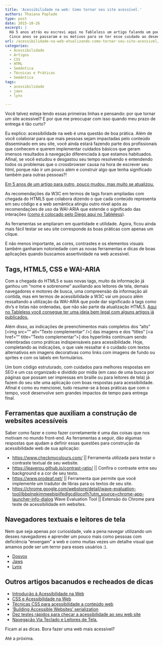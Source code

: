 ```yaml
---
title: 'Acessibilidade na web: Como tornar seu site acessível.'
authors: Thaiana Poplade
type: post
date: 2015-10-26
excerpt: |
  Há 5 anos atrás eu escrevi aqui no Tableless um artigo falando um pouco sobre acessibilidade na web.
  Cinco anos se passaram e os motivos para se ter esse cuidado ao desenvolver sua aplicação não mudaram, mas novas ferramentas surgiram para que você atenda cada vez mais às demandas dessa parcela da nossa sociedade que tem tanto direito de usufruir de seu website quanto as pessoas sem deficiência alguma.
url: /acessibilidade-na-web-atualizando-como-tornar-seu-site-acessivel/
categories:
  - Acessibilidade
  - Artigos
  - CSS
  - HTML
  - Semântica
  - Técnicas e Práticas
  - Semântica
tags:
  - acessibilidade
  - jaws
  - lynx

---
```

Você talvez esteja lendo essas primeiras linhas e pensando: por que tornar um site acessível? E por que me preocupar com isso quando meu prazo de entrega é tão curto?

Eu explico: acessibilidade na web é uma questão de boa prática. Além de você colaborar para que mais pessoas sejam impactadas pelo conteúdo disseminado em seu site, você ainda estará fazendo parte dos profissionais que conhecem e querem implementar cuidados básicos que geram imensos resultados à navegação diferenciada à que estamos habituados. Afinal, se você estudou e desgastou seu tempo resolvendo e entendendo todos os problemas que o crossbrowser causa na hora de escrever seu html, porque não ir um pouco além e construir algo que tenha significado também para outras pessoas?!

<a href="https://tableless.com.br/como-tornar-seu-website-acessivel/" target="_blank">Em 5 anos de um artigo para outro, pouco mudou, mas muito se atualizou.</a>

As recomendações da W3C em termos de tags foram ampliadas com chegada do HTML5 que colabora dizendo o que cada conteúdo representa em seu código e a web semântica atingiu outro nível após as recomendações de uso da WAI-ARIA que estende o significado das interações (<a href="https://tableless.com.br/wai-aria-estendendo-o-significado-das-interacoes/" target="_blank">como é colocado pelo Diego aqui no Tableless</a>).

As ferramentas se ampliaram em quantidade e utilidade. Agora, ficou ainda mais fácil testar se seu site corresponde às boas práticas com apenas um clique.

E não menos importante, as cores, contrastes e os elementos visuais também ganharam notoriedade com as novas ferramentas e dicas de boas aplicações quando buscamos assertividade na web acessível.

## Tags, HTML5, CSS e WAI-ARIA

Com a chegada do HTML5 e suas novas tags, muito da informação já ganhou um “nome e sobrenome” auxiliando aos leitores de tela, demais navegadores e motores de busca, uma compreensão da informação ali contida, mas em termos de acessibilidade a W3C vai um pouco além ressaltando a utilização da WAI-ARIA que pode dar significado à tags como div’s e listas não ordenadas, que não são parte da atualização HTML5. <a href="https://tableless.com.br/?s=wai-aria" target="_blank">Aqui no Tableless você consegue ter uma ideia bem legal com alguns artigos já publicados.</a>

Além disso, as indicações de preenchimentos mais completos dos “alts” [<img src=”” alt=”Texto complementar” />] das imagens e dos “titles” [<a href=”” title=”Texto complementar”></a>] dos hyperlinks continuam sendo relembradas como práticas indispensáveis para acessibilidade. Hoje, completando as indicações, o que vale ressaltar é o cuidado com textos alternativos em imagens decorativas como links com imagens de fundo ou sprites e com os labels em formulários.

Um bom código estruturado, com cuidados para melhores respostas em SEO e um css organizado e dividido por mídia (em caso de uma busca por páginas que possam ser impressas em braille ou para leitores de tela) já fazem do seu site uma aplicação com boas respostas para acessibilidade. Afinal é como eu mencionei, tudo resume-se à boas práticas que com o tempo, você desenvolve sem grandes impactos de tempo para entrega final.

## Ferramentas que auxiliam a construção de websites acessíveis

Saber como fazer e como fazer corretamente é uma das coisas que nos motivam no mundo front-end. As ferramentas a seguir, dão algumas respostas que ajudam a definir essas questões para construção da acessibilidade web de sua aplicação:

  * <a href="https://www.checkmycolours.com/" target="_blank">https://www.checkmycolours.com/</a> || Ferramenta utilizada para testar o contraste textual de seu website.
  * <a href="https://leaverou.github.io/contrast-ratio/" target="_blank">https://leaverou.github.io/contrast-ratio/</a> || Confira o contraste entre seu background e a cor de seu texto.
  * <a href="https://www.prodeaf.net/" target="_blank">https://www.prodeaf.net/</a> || Ferramenta que permite que você implemente um tradutor de libras para os textos de seu site.
  * <a href="https://chrome.google.com/webstore/detail/wave-evaluation-tool/jbbplnpkjmmeebjpijfedlgcdilocofh?utm_source=chrome-app-launcher-info-dialog" target="_blank">https://chrome.google.com/webstore/detail/wave-evaluation-tool/jbbplnpkjmmeebjpijfedlgcdilocofh?utm_source=chrome-app-launcher-info-dialog</a> Wave Evaluation Tool || Extensão do Chrome para teste de acessibilidade em websites.

## Navegadores textuais e leitores de tela

Nem que seja apenas por curiosidade, vale a pena navegar utilizando um desses navegadores e aprender um pouco mais como pessoas com deficiência “enxergam” a web e como muitas vezes um detalhe visual que amamos pode ser um terror para esses usuários :).

  * <a href="https://intervox.nce.ufrj.br/~hpdosvox/download.htm" target="_blank">Dosvox</a>
  * <a href="https://www.freedomscientific.com/Products/Blindness/JAWS" target="_blank">Jaws</a>
  * <a href="https://lynx.invisible-island.net/lynx2.8.7/index.html" target="_blank">Lynx</a>

## Outros artigos bacanudos e recheados de dicas

  * <a href="https://www.maujor.com/w3c/introwac.html" target="_blank">Introdução à Acessibilidade na Web</a>
  * <a href="https://blog.w3c.br/css-e-acessibilidade-na-web/" target="_blank">CSS e Acessibilidade na Web</a>
  * <a href="https://www.maujor.com/w3c/tec_css_acess.html" target="_blank">Técnicas CSS para acessibilidade a conteúdo web</a>
  * <a href="https://joeclark.org/book/sashay/serialization/" target="_blank">‘Building Accessible Websites’ serialization</a>
  * <a href="https://www.maujor.com/tutorial/acessibilidade/tentest.php" target="_blank">Dez testes rápidos para checar a acessibilidade ao seu web site</a>
  * <a href="https://www.acessibilidadelegal.com/33-leitores.php" target="_blank">Navegação Via Teclado e Leitores de Tela. </a>

Ficam aí as dicas. Bora fazer uma web mais acessível?

Até a próxima.